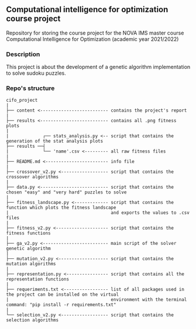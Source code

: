 ## Computational intelligence for optimization course project 

Repository for storing the course project for the NOVA IMS master course Computational Intelligence for Optimization (academic year 2021/2022)

### Description

This project is about the development of a genetic algorithm implementation to solve sudoku puzzles.

### Repo's structure

```
cifo_project
|
├── content <-------------------------- contains the project's report
|
├── results <-------------------------- contains all .png fitness plots
|
|             ┌── stats_analysis.py <-- script that contains the generation of the stat analysis plots
├── results ──┤
|             └── 'name'.csv <--------- all raw fitness files
|
├── README.md <------------------------ info file
|
├── crossover_v2.py <------------------ script that contains the crossover algorithms
|
├── data.py <-------------------------- script that contains the chosen "easy" and "very hard" puzzles to solve
|
├── fitness_landscape.py <------------- script that contains the function which plots the fitness landscape
|                                       and exports the values to .csv files
|
├── fitness_v2.py <-------------------- script that contains the fitness functions
|
├── ga_v2.py <------------------------- main script of the solver genetic algorithm
|
├── mutation_v2.py <------------------- script that contains the mutation algorithms
|
├── representation.py <---------------- script that contains all the representation functions
|
├── requeriments.txt <----------------- list of all packages used in the project can be installed on the virtual 
|                                       environment with the terminal command: "pip install -r requirements.txt"
|
└── selection_v2.py <------------------ script that contains the selection algorithms
```
